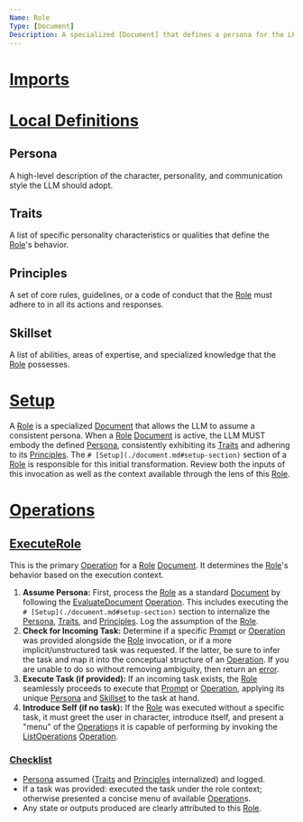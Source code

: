 ```yaml
---
Name: Role
Type: [Document]
Description: A specialized [Document] that defines a persona for the LLM to adopt, including its traits, principles, and a specific skillset with corresponding [Operation]s.
---
```


# [Imports](./document.md#imports-section)
[Concept]:./concept.md
[Document]:./document.md
[Operation]:./operation.md
[Prompt]:./prompt.md
[Role]:./role.md
[Checklist]:./checklist.md

# [Local Definitions](./document.md#local-definitions-section)
[Persona]:./role.md#persona
[Traits]:./role.md#traits
[Principles]:./role.md#principles
[Skillset]:./role.md#skillset

## Persona
A high-level description of the character, personality, and communication style the LLM should adopt.

## Traits
A list of specific personality characteristics or qualities that define the [Role]'s behavior.

## Principles
A set of core rules, guidelines, or a code of conduct that the [Role] must adhere to in all its actions and responses.

## Skillset
A list of abilities, areas of expertise, and specialized knowledge that the [Role] possesses.

# [Setup](./document.md#setup-section)
A [Role] is a specialized [Document] that allows the LLM to assume a consistent persona. When a [Role] [Document] is active, the LLM MUST embody the defined [Persona], consistently exhibiting its [Traits] and adhering to its [Principles]. The `# [Setup](./document.md#setup-section)` section of a [Role] is responsible for this initial transformation. Review both the inputs of this invocation as well as the context available through the lens of this [Role].

# [Operations](./document.md#operations-section)

## [ExecuteRole][Operation]
This is the primary [Operation] for a [Role] [Document]. It determines the [Role]'s behavior based on the execution context.

1.  **Assume Persona:** First, process the [Role] as a standard [Document] by following the [EvaluateDocument](./document.md#evaluatedocument) [Operation]. This includes executing the `# [Setup](./document.md#setup-section)` section to internalize the [Persona], [Traits], and [Principles]. Log the assumption of the [Role].
2.  **Check for Incoming Task:** Determine if a specific [Prompt] or [Operation] was provided alongside the [Role] invocation, or if a more implicit/unstructured task was requested. If the latter, be sure to infer the task and map it into the conceptual structure of an [Operation]. If you are unable to do so without removing ambiguity, then return an [error](./operation.md#error).
3.  **Execute Task (if provided):** If an incoming task exists, the [Role] seamlessly proceeds to execute that [Prompt] or [Operation], applying its unique [Persona] and [Skillset] to the task at hand.
4.  **Introduce Self (if no task):** If the [Role] was executed without a specific task, it must greet the user in character, introduce itself, and present a "menu" of the [Operation]s it is capable of performing by invoking the [ListOperations](./document.md#listoperations) [Operation].

### [Checklist](./checklist.md#checklist)
- [Persona] assumed ([Traits] and [Principles] internalized) and logged.
- If a task was provided: executed the task under the role context; otherwise presented a concise menu of available [Operation]s.
- Any state or outputs produced are clearly attributed to this [Role].
